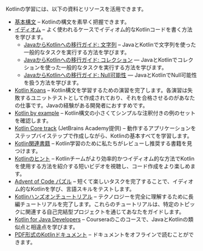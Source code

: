 [//]: # (title: 学習資料の概要)

Kotlinの学習には、以下の資料とリソースを活用できます。
* [基本構文](basic-syntax.md) – Kotlinの構文を素早く把握できます。
* [イディオム](idioms.md) – よく使われるケースでイディオム的なKotlinコードを書く方法を学びます。
  * [JavaからKotlinへの移行ガイド: 文字列](java-to-kotlin-idioms-strings.md) – JavaとKotlinで文字列を使った一般的なタスクを実行する方法を学びます。
  * [JavaからKotlinへの移行ガイド: コレクション](java-to-kotlin-collections-guide.md) — JavaとKotlinでコレクションを使った一般的なタスクを実行する方法を学びます。
  * [JavaからKotlinへの移行ガイド: Null可能性](java-to-kotlin-nullability-guide.md) — JavaとKotlinでNull可能性を扱う方法を学びます。
* [Kotlin Koans](koans.md) – Kotlin構文を学習するための演習を完了します。各演習は失敗するユニットテストとして作成されており、それを合格させるのがあなたの仕事です。Javaの経験がある開発者におすすめです。
* [Kotlin by example](https://play.kotlinlang.org/byExample/overview) – Kotlin構文の小さくてシンプルな注釈付きの例のセットを確認します。
* [Kotlin Core track](https://hyperskill.org/tracks?category=4&utm_source=jbkotlin_hs&utm_medium=referral&utm_campaign=kotlinlang-docs&utm_content=button_1&utm_term=22.03.23) (JetBrains Academy提供) – 動作するアプリケーションをステップバイステップで作成しながら、Kotlinの基本すべてを学習します。
* [Kotlin関連書籍](books.md) – Kotlin学習のために私たちがレビューし推奨する書籍を見つけます。
* [Kotlinのヒント](kotlin-tips.md) – Kotlinチームがより効率的かつイディオム的な方法でKotlinを使用する方法を紹介する短いビデオを視聴し、コード作成をより楽しめます。
* [Advent of Code パズル](advent-of-code.md) – 短くて楽しいタスクを完了することで、イディオム的なKotlinを学び、言語スキルをテストします。
* [Kotlinハンズオンチュートリアル](kotlin-hands-on.md) – テクノロジーを完全に理解するために長編チュートリアルを完了します。これらのチュートリアルは、特定のトピックに関連する自己完結型プロジェクトを通じてあなたをガイドします。
* [Kotlin for Java Developers](https://www.coursera.org/learn/kotlin-for-java-developers) – Courseraのこのコースで、JavaとKotlinの類似点と相違点を学びます。
* [PDF形式のKotlinドキュメント](kotlin-pdf.md) – ドキュメントをオフラインで読むことができます。